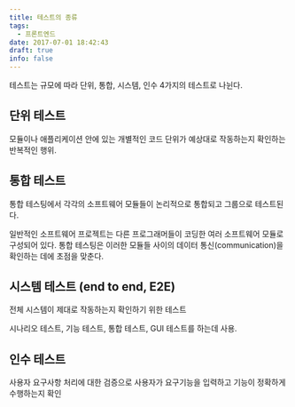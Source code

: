 ```yaml
---
title: 테스트의 종류
tags:
  - 프론트엔드
date: 2017-07-01 18:42:43
draft: true
info: false
---
```


테스트는 규모에 따라 단위, 통합, 시스템, 인수 4가지의 테스트로 나뉜다.

## 단위 테스트

모듈이나 애플리케이션 안에 있는 개별적인 코드 단위가 예상대로 작동하는지 확인하는 반복적인 행위.

## 통합 테스트

통합 테스팅에서 각각의 소프트웨어 모듈들이 논리적으로 통합되고 그룹으로 테스트된다.

일반적인 소프트웨어 프로젝트는 다른 프로그래머들이 코딩한 여러 소프트웨어 모듈로 구성되어 있다.
통합 테스팅은 이러한 모듈들 사이의 데이터 통신(communication)을 확인하는 데에 초점을 맞춘다.

## 시스템 테스트 (end to end, E2E)

전체 시스템이 제대로 작동하는지 확인하기 위한 테스트

시나리오 테스트, 기능 테스트, 통합 테스트, GUI 테스트를 하는데 사용.

## 인수 테스트

사용자 요구사항 처리에 대한 검증으로 사용자가 요구기능을 입력하고 기능이 정확하게 수행하는지 확인
